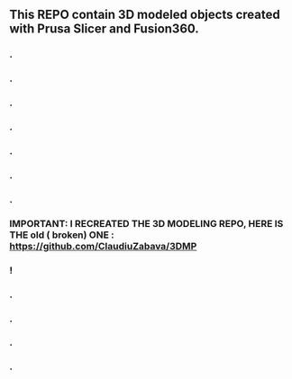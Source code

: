 ## This REPO contain 3D modeled objects created with Prusa Slicer and Fusion360.
### .
### .
### .
### .
### .
### .
### .
### IMPORTANT: I RECREATED THE 3D MODELING REPO, HERE IS THE old ( broken)  ONE : https://github.com/ClaudiuZabava/3DMP
### !
### .
### .
### . 
### .
